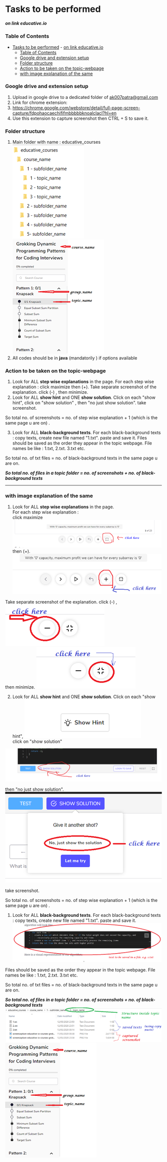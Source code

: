 # Tasks to be performed
##### on link educative.io

### Table of Contents
- [Tasks to be performed](#tasks-to-be-performed)
        - [on link educative.io](#on-link-educativeio)
    - [Table of Contents](#table-of-contents)
    - [Google drive and extension setup](#google-drive-and-extension-setup)
    - [Folder structure](#folder-structure)
    - [Action to be taken on the topic-webpage](#action-to-be-taken-on-the-topic-webpage)
    - [with image explanation of the same](#with-image-explanation-of-the-same)

### Google drive and extension setup

1.	Upload in google drive to a dedicated folder of ak007patra@gmail.com
2.	Link for chrome extension:
3.	 https://chrome.google.com/webstore/detail/full-page-screen-capture/fdpohaocaechififmbbbbbknoalclacl?hl=en
4.	Use this extension to capture screenshot then CTRL + S to save it. 


### Folder structure

1.	Main folder with name : educative_courses
![](./images/instruction_10.png)
![](./images/instruction_8.png)
2.	All codes should be in **java** (mandatorily ) if options available


### Action to be taken on the topic-webpage

1. Look for ALL **step wise explanations** in the page.
For each step wise explanation :  click maximize then (+).  Take separate screenshot of  the explanation. click (-) , then minimize.
2. Look for ALL **show hint** and ONE **show solution**. Click on each "show hint", click on "show solution" , then "no just show solution". take screenshot.

So total no. of screenshots = no. of step wise explanation + 1 (which is the same page u are on) .

3. Look for ALL **black-background texts**. For each black-background texts : copy texts, create new file named "1.txt". paste and save it. 
Files should be saved as the order they appear in the topic webpage. File names be like : 1.txt, 2.txt. 3.txt etc.

So total no. of txt files = no. of black-background texts in the same page u are on.

_**So total no. of files in a topic folder = no. of screenshots +  no. of black-background texts**_

<hr/>

### with image explanation of the same
1. Look for ALL **step wise explanations** in the page.<br/>
For each step wise explanation : <br/> 
click maximize 
![](./images/instruction_1.png)<br/>
then (+).
![](./images/instruction_2.png)<br/>


  Take separate screenshot of  the explanation.
   click (-) , 
![](./images/instruction_3.png)<br/>
   then minimize.
![](./images/instruction_4.png)<br/>

2. Look for ALL **show hint** and ONE **show solution**.
Click on each "show hint",
![](./images/instruction_5.png)<br/>
 click on "show solution" 
 
![](./images/instruction_6.png)<br/>

 then "no just show solution".
![](./images/instruction_7.png)<br/>
 
  take screenshot.

So total no. of screenshots = no. of step wise explanation + 1 (which is the same page u are on) .

1. Look for ALL **black-background texts**. For each black-background texts : copy texts, create new file named "1.txt". paste and save it. 
![](./images/instruction_11.png)<br/>
   
Files should be saved as the order they appear in the topic webpage. File names be like : 1.txt, 2.txt. 3.txt etc.

So total no. of txt files = no. of black-background texts in the same page u are on.

_**So total no. of files in a topic folder = no. of screenshots +  no. of black-background texts**_
![](./images/instruction_9.png)<br/>
![](./images/instruction_8.png)